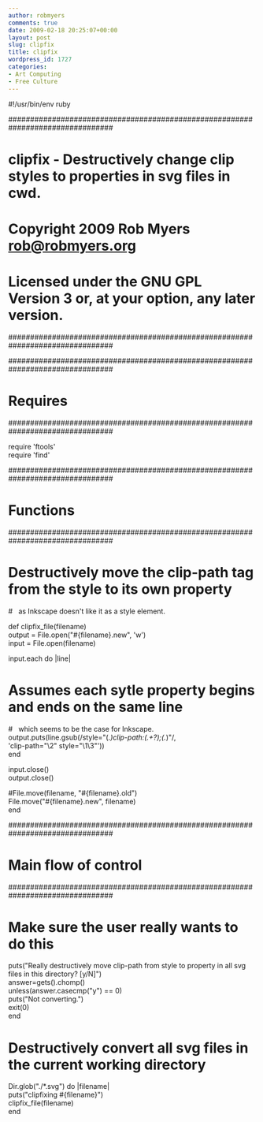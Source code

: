 ```yaml
---
author: robmyers
comments: true
date: 2009-02-18 20:25:07+00:00
layout: post
slug: clipfix
title: clipfix
wordpress_id: 1727
categories:
- Art Computing
- Free Culture
---
```


#!/usr/bin/env ruby  
  
################################################################################  
# clipfix - Destructively change clip styles to properties in svg files in cwd.  
# Copyright 2009 Rob Myers <rob@robmyers.org>  
# Licensed under the GNU GPL Version 3 or, at your option, any later version.  
################################################################################  
  
################################################################################  
# Requires  
################################################################################  
  
require 'ftools'  
require 'find'  
  
################################################################################  
# Functions  
################################################################################  
  
# Destructively move the clip-path tag from the style to its own property  
#   as Inkscape doesn't like it as a style element.  
  
def clipfix_file(filename)  
output = File.open("#{filename}.new", 'w')  
input = File.open(filename)  
  
input.each do |line|  
# Assumes each sytle property begins and ends on the same line  
#   which seems to be the case for Inkscape.  
output.puts(line.gsub(/style="(.*)clip-path:(.+?);(.*)"/,  
'clip-path="\2" style="\1\3"'))  
end  
  
input.close()  
output.close()  
  
#File.move(filename, "#{filename}.old")  
File.move("#{filename}.new", filename)  
end  
  
################################################################################  
# Main flow of control  
################################################################################  
  
# Make sure the user really wants to do this  
  
puts("Really destructively move clip-path from style to property in all svg files in this directory? [y/N]")  
answer=gets().chomp()  
unless(answer.casecmp("y") == 0)  
puts("Not converting.")  
exit(0)  
end  
  
# Destructively convert all svg files in the current working directory  
  
Dir.glob("./*.svg") do |filename|  
puts("clipfixing #{filename}")  
clipfix_file(filename)  
end

